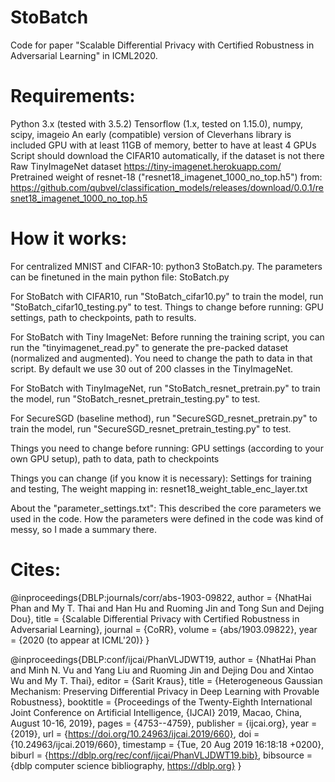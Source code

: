 # StoBatch
Code for paper "Scalable Differential Privacy with Certified Robustness in Adversarial Learning" in ICML2020.

# Requirements:
Python 3.x (tested with 3.5.2)
Tensorflow (1.x, tested on 1.15.0), numpy, scipy, imageio
An early (compatible) version of Cleverhans library is included
GPU with at least 11GB of memory, better to have at least 4 GPUs
Script should download the CIFAR10 automatically, if the dataset is not there
Raw TinyImageNet dataset https://tiny-imagenet.herokuapp.com/
Pretrained weight of resnet-18 ("resnet18_imagenet_1000_no_top.h5") from: https://github.com/qubvel/classification_models/releases/download/0.0.1/resnet18_imagenet_1000_no_top.h5

# How it works:
For centralized MNIST and CIFAR-10: python3 StoBatch.py. The parameters can be finetuned in the main python file: StoBatch.py

For StoBatch with CIFAR10, run "StoBatch_cifar10.py" to train the model, run "StoBatch_cifar10_testing.py" to test.
Things to change before running: GPU settings, path to checkpoints, path to results.

For StoBatch with Tiny ImageNet:
Before running the training script, you can run the "tinyimagenet_read.py" to generate the pre-packed dataset (normalized and augmented). You need to change the path to data in that script. By default we use 30 out of 200 classes in the TinyImageNet.
    
For StoBatch with TinyImageNet, run "StoBatch_resnet_pretrain.py" to train the model, run "StoBatch_resnet_pretrain_testing.py" to test.

For SecureSGD (baseline method), run "SecureSGD_resnet_pretrain.py" to train the model, run "SecureSGD_resnet_pretrain_testing.py" to test.
    
Things you need to change before running: GPU settings (according to your own GPU setup), path to data, path to checkpoints

Things you can change (if you know it is necessary): Settings for training and testing, The weight mapping in: resnet18_weight_table_enc_layer.txt

About the "parameter_settings.txt": This described the core parameters we used in the code. How the parameters were defined in the code was kind of messy, so I made a summary there.

# Cites:

@inproceedings{DBLP:journals/corr/abs-1903-09822,
  author    = {NhatHai Phan and
               My T. Thai and
               Han Hu and
               Ruoming Jin and Tong Sun and
               Dejing Dou},
  title     = {Scalable Differential Privacy with Certified Robustness in Adversarial Learning},
  journal   = {CoRR},
  volume    = {abs/1903.09822},
  year      = {2020 (to appear at ICML'20)}
}

@inproceedings{DBLP:conf/ijcai/PhanVLJDWT19,
  author    = {NhatHai Phan and
               Minh N. Vu and
               Yang Liu and
               Ruoming Jin and
               Dejing Dou and
               Xintao Wu and
               My T. Thai},
  editor    = {Sarit Kraus},
  title     = {Heterogeneous Gaussian Mechanism: Preserving Differential Privacy
               in Deep Learning with Provable Robustness},
  booktitle = {Proceedings of the Twenty-Eighth International Joint Conference on
               Artificial Intelligence, {IJCAI} 2019, Macao, China, August 10-16,
               2019},
  pages     = {4753--4759},
  publisher = {ijcai.org},
  year      = {2019},
  url       = {https://doi.org/10.24963/ijcai.2019/660},
  doi       = {10.24963/ijcai.2019/660},
  timestamp = {Tue, 20 Aug 2019 16:18:18 +0200},
  biburl    = {https://dblp.org/rec/conf/ijcai/PhanVLJDWT19.bib},
  bibsource = {dblp computer science bibliography, https://dblp.org}
}
